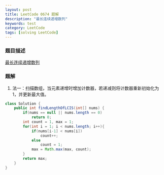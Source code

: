 ```yaml
---
layout: post
title: LeetCode 0674 题解
description: "最长连续递增数列"
keywords: test
category: LeetCode
tags: [solving LeetCode]
---
```


### 题目描述
[最长连续递增数列](https://leetcode-cn.com/problems/longest-continuous-increasing-subsequence/)

### 题解
1. 法一：扫描数组，当元素递增时增加计数器，若递减则将计数器重新初始化为1，并更新最大值。
```java
class Solution {
    public int findLengthOfLCIS(int[] nums) {
        if(nums == null || nums.length == 0)
            return 0;
        int count = 1, max = 1;
        for(int i = 1; i < nums.length; i++){
            if(nums[i-1] < nums[i])
                count++;
            else
                count = 1;
            max = Math.max(max, count);
        }
        return max;
    }
}
```